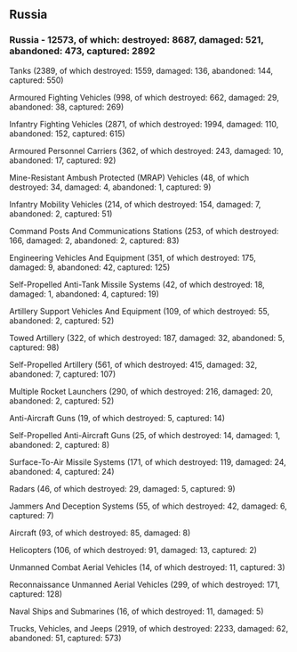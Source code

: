 
 
 ## Russia
 
 ### Russia - 12573, of which: destroyed: 8687, damaged: 521, abandoned: 473, captured: 2892

 

 

 Tanks (2389, of which destroyed: 1559, damaged: 136, abandoned: 144, captured: 550)

 Armoured Fighting Vehicles (998, of which destroyed: 662, damaged: 29, abandoned: 38, captured: 269)

 Infantry Fighting Vehicles (2871, of which destroyed: 1994, damaged: 110, abandoned: 152, captured: 615)

 Armoured Personnel Carriers (362, of which destroyed: 243, damaged: 10, abandoned: 17, captured: 92)

 Mine-Resistant Ambush Protected (MRAP) Vehicles (48, of which destroyed: 34, damaged: 4, abandoned: 1, captured: 9)

 Infantry Mobility Vehicles (214, of which destroyed: 154, damaged: 7, abandoned: 2, captured: 51)

 Command Posts And Communications Stations (253, of which destroyed: 166, damaged: 2, abandoned: 2, captured: 83)

 Engineering Vehicles And Equipment (351, of which destroyed: 175, damaged: 9, abandoned: 42, captured: 125)

 Self-Propelled Anti-Tank Missile Systems (42, of which destroyed: 18, damaged: 1, abandoned: 4, captured: 19)

 Artillery Support Vehicles And Equipment (109, of which destroyed: 55, abandoned: 2, captured: 52)

 Towed Artillery (322, of which destroyed: 187, damaged: 32, abandoned: 5, captured: 98)

 Self-Propelled Artillery (561, of which destroyed: 415, damaged: 32, abandoned: 7, captured: 107)

 Multiple Rocket Launchers (290, of which destroyed: 216, damaged: 20, abandoned: 2, captured: 52)

 Anti-Aircraft Guns (19, of which destroyed: 5, captured: 14)

 Self-Propelled Anti-Aircraft Guns (25, of which destroyed: 14, damaged: 1, abandoned: 2, captured: 8)

 Surface-To-Air Missile Systems (171, of which destroyed: 119, damaged: 24, abandoned: 4, captured: 24)

 Radars (46, of which destroyed: 29, damaged: 5, captured: 9)

 Jammers And Deception Systems (55, of which destroyed: 42, damaged: 6, captured: 7)

 Aircraft (93, of which destroyed: 85, damaged: 8)

 Helicopters (106, of which destroyed: 91, damaged: 13, captured: 2)

 Unmanned Combat Aerial Vehicles (14, of which destroyed: 11, captured: 3)

 Reconnaissance Unmanned Aerial Vehicles (299, of which destroyed: 171, captured: 128)

 Naval Ships and Submarines (16, of which destroyed: 11, damaged: 5)

 Trucks, Vehicles, and Jeeps (2919, of which destroyed: 2233, damaged: 62, abandoned: 51, captured: 573)


